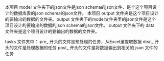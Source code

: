 本项目 model 文件夹下的json文件是json schema的json文件，是个这个项目设计的数据库表的json schema的json文件。
本项目 output 文件夹是这个项目设计的要输出的数据的文件夹。output 文件夹下的model文件夹里的json文件是这个项目设计的要输出的数据的json schema的json文件。 output 文件夹下的 data 文件夹是这个项目设计的要输出的数据的文件夹。

tasks 文件夹中：
pre_ 开头的文件是预处理的任务，从Excel里提取数据
deal_ 开头的文件是处理数据的任务
post_ 开头的文件是将数据输出到相关的 json 文件的任务